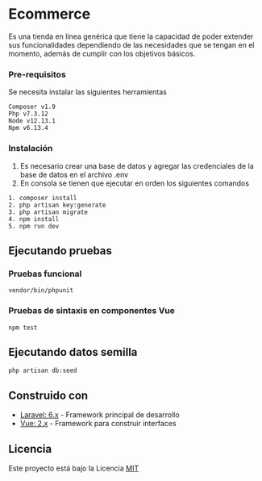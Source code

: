 # Ecommerce

Es una tienda en línea genérica que tiene la capacidad de poder extender sus funcionalidades dependiendo de las necesidades que se tengan en el momento, además de cumplir con los objetivos básicos.

### Pre-requisitos

Se necesita instalar las siguientes herramientas

```
Composer v1.9
Php v7.3.12
Node v12.13.1
Npm v6.13.4
```

### Instalación 

1. Es necesario crear una base de datos y agregar las credenciales de la base de datos en el archivo .env
2. En consola se tienen que ejecutar en orden los siguientes comandos

```
1. composer install
2. php artisan key:generate
3. php artisan migrate
4. npm install
5. npm run dev
```

## Ejecutando pruebas


### Pruebas funcional

```
vendor/bin/phpunit
```

### Pruebas de sintaxis en componentes Vue

```
npm test
```

## Ejecutando datos semilla

```
php artisan db:seed
```

## Construido con 

* [Laravel: 6.x](https://laravel.com/docs/6.x) - Framework principal de desarrollo
* [Vue: 2.x](https://vuejs.org/) - Framework para construir interfaces


## Licencia

Este proyecto está bajo la Licencia [MIT](LICENSE.md)
